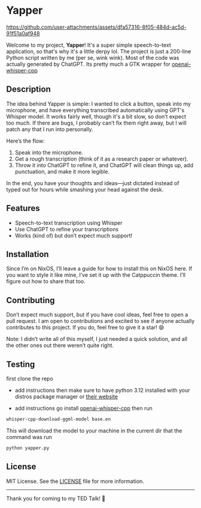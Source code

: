 # Yapper

https://github.com/user-attachments/assets/dfa57316-8f05-484d-ac5d-91f51a0af948


Welcome to my project, **Yapper**! It's a super simple speech-to-text application, so that's why it's a little derpy lol. The project is just a 200-line Python script written by me (per se, wink wink). Most of the code was actually generated by ChatGPT. Its pretty much a GTK wrapper for [openai-whisper-cpp](https://github.com/ggerganov/whisper.cpp)

## Description

The idea behind Yapper is simple: I wanted to click a button, speak into my microphone, and have everything transcribed automatically using GPT's Whisper model. It works fairly well, though it's a bit slow, so don’t expect too much. If there are bugs, I probably can’t fix them right away, but I will patch any that I run into personally. 

Here’s the flow:
1. Speak into the microphone.
2. Get a rough transcription (think of it as a research paper or whatever).
3. Throw it into ChatGPT to refine it, and ChatGPT will clean things up, add punctuation, and make it more legible.

In the end, you have your thoughts and ideas—just dictated instead of typed out for hours while smashing your head against the desk.

## Features

- Speech-to-text transcription using Whisper
- Use ChatGPT to refine your transcriptions
- Works (kind of) but don’t expect much support!

## Installation

Since I’m on NixOS, I’ll leave a guide for how to install this on NixOS here. If you want to style it like mine, I’ve set it up with the Catppuccin theme. I’ll figure out how to share that too.

## Contributing

Don’t expect much support, but if you have cool ideas, feel free to open a pull request. I am open to contributions and excited to see if anyone actually contributes to this project. If you do, feel free to give it a star! 😄

Note: I didn’t write all of this myself, I just needed a quick solution, and all the other ones out there weren’t quite right.

## Testing
first clone the repo
- add instructions
then make sure to have python 3.12 installed with your distros package manager or [their website](https://www.python.org/downloads/release/python-3120/)

- add instructions
go install [openai-whisper-cpp](https://github.com/ggerganov/whisper.cpp) then run
```bash
whisper-cpp-download-ggml-model base.en
```
This will download the model to your machine in the current dir that the command was run
```bash
python yapper.py
```
## License

MIT License. See the [LICENSE](LICENSE) file for more information.

---

Thank you for coming to my TED Talk! 🎤
